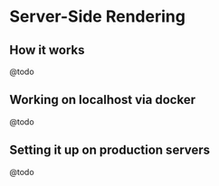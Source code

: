 # Server-Side Rendering

## How it works
@todo

## Working on localhost via docker
@todo

## Setting it up on production servers
@todo
